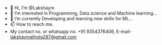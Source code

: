 - 👋 Hi, I’m @Lakshaym
- 👀 I’m interested in Programming, Data science and Machine learning...
- 🌱 I’m currently Developing and learning new skills for ML...
- 📫 How to reach me. 
-  My contact no. or whatsapp no. +91 9354376406, E-mail- lakshaymalhota287@gmail.com

<!---
Lakshaym1/Lakshaym1 is a ✨ special ✨ repository because its `README.md` (this file) appears on your GitHub profile.
You can click the Preview link to take a look at your changes.
--->
